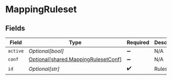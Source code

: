 # MappingRuleset


## Fields

| Field                                                                                | Type                                                                                 | Required                                                                             | Description                                                                          |
| ------------------------------------------------------------------------------------ | ------------------------------------------------------------------------------------ | ------------------------------------------------------------------------------------ | ------------------------------------------------------------------------------------ |
| `active`                                                                             | *Optional[bool]*                                                                     | :heavy_minus_sign:                                                                   | N/A                                                                                  |
| `conf`                                                                               | [Optional[shared.MappingRulesetConf]](undefined/models/shared/mappingrulesetconf.md) | :heavy_minus_sign:                                                                   | N/A                                                                                  |
| `id`                                                                                 | *Optional[str]*                                                                      | :heavy_check_mark:                                                                   | Ruleset ID                                                                           |